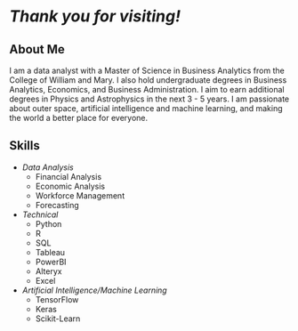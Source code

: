 # ***Thank you for visiting!***

## **About Me**
I am a data analyst with a Master of Science in Business Analytics from the College of William and Mary. I also hold undergraduate degrees in Business Analytics, Economics, and Business Administration. I aim to earn additional degrees in Physics and Astrophysics in the next 3 - 5 years. I am passionate about outer space, artificial intelligence and machine learning, and making the world a better place for everyone.

## **Skills**
- *Data Analysis*
  - Financial Analysis
  - Economic Analysis
  - Workforce Management
  - Forecasting
- *Technical*  
  - Python
  - R
  - SQL
  - Tableau
  - PowerBI
  - Alteryx
  - Excel
- *Artificial Intelligence/Machine Learning*
  - TensorFlow
  - Keras
  - Scikit-Learn
